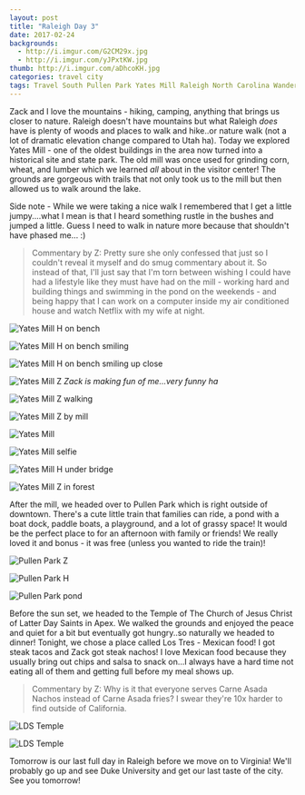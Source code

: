 ```yaml
---
layout: post
title: "Raleigh Day 3"
date: 2017-02-24
backgrounds:
  - http://i.imgur.com/G2CM29x.jpg
  - http://i.imgur.com/yJPxtKW.jpg
thumb: http://i.imgur.com/aDhcoKH.jpg
categories: travel city
tags: Travel South Pullen Park Yates Mill Raleigh North Carolina Wanderlust City
---
```


Zack and I love the mountains - hiking, camping, anything that brings us closer to nature. Raleigh doesn't have mountains but what Raleigh _does_ have is plenty of woods and places to walk and hike..or nature walk (not a lot of dramatic elevation change compared to Utah ha). Today we explored Yates Mill - one of the oldest buildings in the area now turned into a historical site and state park. The old mill was once used for grinding corn, wheat, and lumber which we learned _all_ about in the visitor center! The grounds are gorgeous with trails that not only took us to the mill but then allowed us to walk around the lake.

Side note - While we were taking a nice walk I remembered that I get a little jumpy....what I mean is that I heard something rustle in the bushes and jumped a little. Guess I need to walk in nature more because that shouldn't have phased me... :)

> Commentary by Z: Pretty sure she only confessed that just so I couldn't reveal it myself and do smug commentary about it. So instead of that, I'll just say that I'm torn between wishing I could have had a lifestyle like they must have had on the mill - working hard and building things and swimming in the pond on the weekends - and being happy that I can work on a computer inside my air conditioned house and watch Netflix with my wife at night.

![Yates Mill H on bench](http://i.imgur.com/hNKDMPyh.jpg)

![Yates Mill H on bench smiling](http://i.imgur.com/oHMAIMnh.jpg)

![Yates Mill H on bench smiling up close](http://i.imgur.com/hoGUt1ih.jpg)

![Yates Mill Z](http://i.imgur.com/KmVg69zh.jpg)
_Zack is making fun of me...very funny ha_

![Yates Mill Z walking](http://i.imgur.com/AYo8FBkh.jpg)

![Yates Mill Z by mill](http://i.imgur.com/Z7K9ND4h.jpg)

![Yates Mill](http://i.imgur.com/sLCMvsWh.jpg)

![Yates Mill selfie](http://i.imgur.com/nNPnBIdh.jpg)

![Yates Mill H under bridge](http://i.imgur.com/1w5Pwnch.jpg)

![Yates Mill Z in forest](http://i.imgur.com/Gp8i2J8h.jpg)

After the mill, we headed over to Pullen Park which is right outside of downtown. There's a cute little train that families can ride, a pond with a boat dock, paddle boats, a playground, and a lot of grassy space! It would be the perfect place to for an afternoon with family or friends! We really loved it and bonus - it was free (unless you wanted to ride the train)!

![Pullen Park Z](http://i.imgur.com/VlE4uBWh.jpg)

![Pullen Park H](http://i.imgur.com/QEIprSCh.jpg)

![Pullen Park pond](http://i.imgur.com/lUfM3ech.jpg)

Before the sun set, we headed to the Temple of The Church of Jesus Christ of Latter Day Saints in Apex. We walked the grounds and enjoyed the peace and quiet for a bit but eventually got hungry..so naturally we headed to dinner! Tonight, we chose a place called Los Tres - Mexican food! I got steak tacos and Zack got steak nachos! I love Mexican food because they usually bring out chips and salsa to snack on...I always have a hard time not eating all of them and getting full before my meal shows up.

> Commentary by Z: Why is it that everyone serves Carne Asada Nachos instead of Carne Asada fries? I swear they're 10x harder to find outside of California.

![LDS Temple](http://i.imgur.com/aKabZlmh.jpg)

![LDS Temple](http://i.imgur.com/Qsz6Fe3h.jpg)

Tomorrow is our last full day in Raleigh before we move on to Virginia! We'll probably go up and see Duke University and get our last taste of the city. See you tomorrow!
